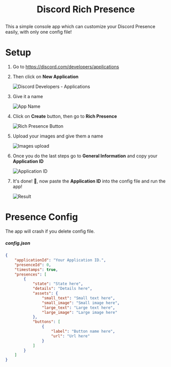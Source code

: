 # <p align="center">Discord Rich Presence</p>

This a simple console app which can customize your Discord Presence easily, with only one config file!

# Setup

 1. Go to https://discord.com/developers/applications
 2. Then click on **New Application**

      ![Discord Developers - Applications](https://i.imgur.com/vhosxCU.png)
  
 3. Give it a name


      ![App Name](https://i.imgur.com/dQFg9JY.png)
  
 4. Click on **Create** button, then go to **Rich Presence** 

      ![Rich Presence Button](https://i.imgur.com/6mdhnnh.png)
  
 5. Upload your images and give them a name

      ![Images upload](https://i.imgur.com/KzMYoTy.png)
  
 6. Once you do the last steps go to **General Information** and copy your **Application ID**

      ![Application ID](https://i.imgur.com/HQbqWFh.png)
  
 7. It's done! 🎉, now paste the **Application ID** into the config file and run the app!

      ![Result](https://i.imgur.com/6Xhzsfm.png)

# Presence Config

The app will crash if you delete config file.
##### config.json
```json
{
	"applicationId": "Your Application ID.",
	"presenceId": 0,
	"timestamps": true,
	"presences": [
		{
			"state": "State here",
			"details": "Details here",
			"assets": {
				"small_text": "Small text here",
				"small_image": "Small image here",
				"large_text": "Large text here",
				"large_image": "Large image here"
			},
			"buttons": [
				{
					"label": "Button name here",
					"url": "Url here"
				}
			]
		}
	]
}
```
